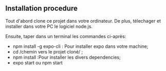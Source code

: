 ## Installation procedure

Tout d'abord clone ce projet dans votre ordinateur.
De plus, télechager et installer dans votre PC le logiciel node.js.

Ensuite, taper dans un terminal les commandes ci-après:

-  npm install -g expo-cli : Pour installer expo dans votre machine;
- cd /chemin vers le projet cloné/ ;
- npm install :Pour installer les divers dependencies;
- expo start ou npm start

